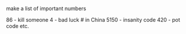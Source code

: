 
make a list of important numbers

86 - kill someone
4 - bad luck # in China
5150 - insanity code
420 - pot code
etc.
